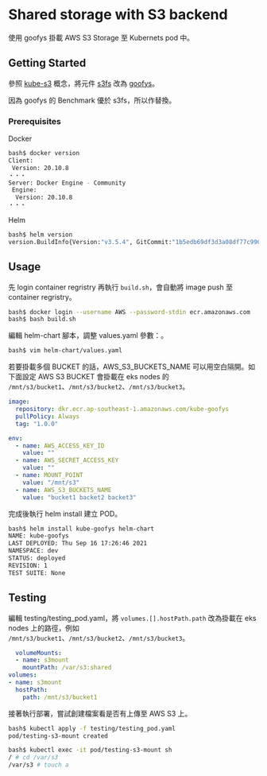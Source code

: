 # Shared storage with S3 backend

使用 goofys 掛載 AWS S3 Storage 至 Kubernets pod 中。

## Getting Started

參照 [kube-s3](https://github.com/freegroup/kube-s3) 概念，將元件 [s3fs](https://github.com/s3fs-fuse/s3fs-fuse) 改為 [goofys](https://github.com/kahing/goofys)。

因為 goofys 的 Benchmark 優於 s3fs，所以作替換。

### Prerequisites

Docker

```bash
bash$ docker version
Client:
 Version: 20.10.8
・・・
Server: Docker Engine - Community
 Engine:
  Version: 20.10.8
・・・
```

Helm

```bash
bash$ helm version
version.BuildInfo{Version:"v3.5.4", GitCommit:"1b5edb69df3d3a08df77c9902dc17af864ff05d1", GitTreeState:"dirty", GoVersion:"go1.16.3"}
```

## Usage

先 login container regristry 再執行 `build.sh`，會自動將 image push 至 container regristry。

```bash
bash$ docker login --username AWS --password-stdin ecr.amazonaws.com
bash$ bash build.sh
```

編輯 helm-chart 腳本，調整 values.yaml 參數：。

```bash
bash$ vim helm-chart/values.yaml
```

若要掛載多個 BUCKET 的話，AWS_S3_BUCKETS_NAME 可以用空白隔開。如下面設定 AWS S3 BUCKET 會掛載在 eks nodes 的 `/mnt/s3/bucket1`、`/mnt/s3/bucket2`、`/mnt/s3/bucket3`。

```yaml
image:
  repository: dkr.ecr.ap-southeast-1.amazonaws.com/kube-goofys
  pullPolicy: Always
  tag: "1.0.0"

env:
  - name: AWS_ACCESS_KEY_ID
    value: ""
  - name: AWS_SECRET_ACCESS_KEY
    value: ""
  - name: MOUNT_POINT
    value: "/mnt/s3"
  - name: AWS_S3_BUCKETS_NAME
    value: "bucket1 backet2 backet3"
```

完成後執行 helm install 建立 POD。

```bash
bash$ helm install kube-goofys helm-chart
NAME: kube-goofys
LAST DEPLOYED: Thu Sep 16 17:26:46 2021
NAMESPACE: dev
STATUS: deployed
REVISION: 1
TEST SUITE: None
```

## Testing

編輯 testing/testing_pod.yaml，將 `volumes.[].hostPath.path` 改為掛載在 eks nodes 上的路徑，例如 `/mnt/s3/bucket1`、`/mnt/s3/bucket2`、`/mnt/s3/bucket3`。

```yaml
  volumeMounts:
  - name: s3mount
    mountPath: /var/s3:shared
volumes:
- name: s3mount
  hostPath:
    path: /mnt/s3/bucket1
```

接著執行部署，嘗試創建檔案看是否有上傳至 AWS S3 上。

```bash
bash$ kubectl apply -f testing/testing_pod.yaml
pod/testing-s3-mount created    

bash$ kubectl exec -it pod/testing-s3-mount sh
/ # cd /var/s3
/var/s3 # touch a
```
